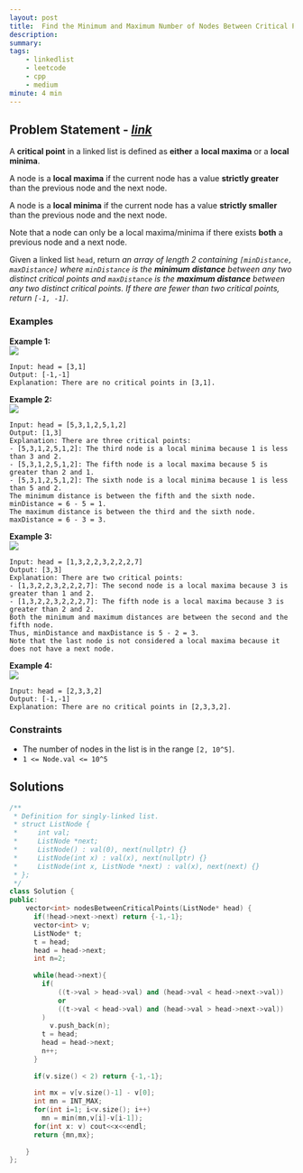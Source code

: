 ```yaml
---
layout: post
title:  Find the Minimum and Maximum Number of Nodes Between Critical Points
description: 
summary: 
tags:
    - linkedlist
    - leetcode
    - cpp
    - medium
minute: 4 min
---
```


## Problem Statement - [*link*](https://leetcode.com/problems/find-the-minimum-and-maximum-number-of-nodes-between-critical-points/)  
A **critical point** in a linked list is defined as **either** a **local maxima** or a **local minima**.

A node is a **local maxima** if the current node has a value **strictly greater** than the previous node and the next node.

A node is a **local minima** if the current node has a value **strictly smaller** than the previous node and the next node.

Note that a node can only be a local maxima/minima if there exists **both** a previous node and a next node.

Given a linked list `head`, return *an array of length 2 containing `[minDistance, maxDistance]` where `minDistance` is the **minimum distance** between any two distinct critical points and `maxDistance` is the **maximum distance** between any two distinct critical points. If there are fewer than two critical points, return `[-1, -1]`.*

### Examples

**Example 1:**  
<img src="https://assets.leetcode.com/uploads/2021/10/13/a1.png">   
```
Input: head = [3,1]
Output: [-1,-1]
Explanation: There are no critical points in [3,1].
```

**Example 2:**  
<img src="https://assets.leetcode.com/uploads/2021/10/13/a2.png">  
```
Input: head = [5,3,1,2,5,1,2]
Output: [1,3]
Explanation: There are three critical points:
- [5,3,1,2,5,1,2]: The third node is a local minima because 1 is less than 3 and 2.
- [5,3,1,2,5,1,2]: The fifth node is a local maxima because 5 is greater than 2 and 1.
- [5,3,1,2,5,1,2]: The sixth node is a local minima because 1 is less than 5 and 2.
The minimum distance is between the fifth and the sixth node. minDistance = 6 - 5 = 1.
The maximum distance is between the third and the sixth node. maxDistance = 6 - 3 = 3.
```

**Example 3:**  
<img src="https://assets.leetcode.com/uploads/2021/10/14/a5.png">  
```
Input: head = [1,3,2,2,3,2,2,2,7]
Output: [3,3]
Explanation: There are two critical points:
- [1,3,2,2,3,2,2,2,7]: The second node is a local maxima because 3 is greater than 1 and 2.
- [1,3,2,2,3,2,2,2,7]: The fifth node is a local maxima because 3 is greater than 2 and 2.
Both the minimum and maximum distances are between the second and the fifth node.
Thus, minDistance and maxDistance is 5 - 2 = 3.
Note that the last node is not considered a local maxima because it does not have a next node.
```

**Example 4:**     
<img src="https://assets.leetcode.com/uploads/2021/10/13/a4.png">   
```
Input: head = [2,3,3,2]
Output: [-1,-1]
Explanation: There are no critical points in [2,3,3,2].
```

### Constraints
+ The number of nodes in the list is in the range `[2, 10^5]`.
+ `1 <= Node.val <= 10^5`

## Solutions

```cpp
/**
 * Definition for singly-linked list.
 * struct ListNode {
 *     int val;
 *     ListNode *next;
 *     ListNode() : val(0), next(nullptr) {}
 *     ListNode(int x) : val(x), next(nullptr) {}
 *     ListNode(int x, ListNode *next) : val(x), next(next) {}
 * };
 */
class Solution {
public:
    vector<int> nodesBetweenCriticalPoints(ListNode* head) {
      if(!head->next->next) return {-1,-1};
      vector<int> v;
      ListNode* t;
      t = head;
      head = head->next;
      int n=2;
      
      while(head->next){
        if(
            ((t->val > head->val) and (head->val < head->next->val)) 
            or 
            ((t->val < head->val) and (head->val > head->next->val)) 
        )
          v.push_back(n);
        t = head;
        head = head->next;
        n++;
      }
      
      if(v.size() < 2) return {-1,-1};
      
      int mx = v[v.size()-1] - v[0];
      int mn = INT_MAX;
      for(int i=1; i<v.size(); i++)
        mn = min(mn,v[i]-v[i-1]);
      for(int x: v) cout<<x<<endl;
      return {mn,mx};
       
    }
};
```


